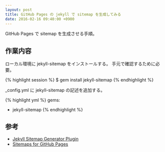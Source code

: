 ```yaml
---
layout: post
title: GitHub Pages の jekyll で sitemap を生成してみる
date: 2016-02-16 09:40:00 +0900
---
```

GitHub Pages で sitemap を生成させる手順。

## 作業内容

ローカル環境に jekyll-sitemap をインストールする。
手元で確認するために必要。

{% highlight session %}
$ gem install jekyll-sitemap
{% endhighlight %}

_config.yml に jekyll-sitemap の記述を追加する。

{% highlight yml %}
gems:
  - jekyll-sitemap
{% endhighlight %}

## 参考
+ [Jekyll Sitemap Generator Plugin](https://github.com/jekyll/jekyll-sitemap)
+ [Sitemaps for GitHub Pages](https://help.github.com/articles/sitemaps-for-github-pages/)
